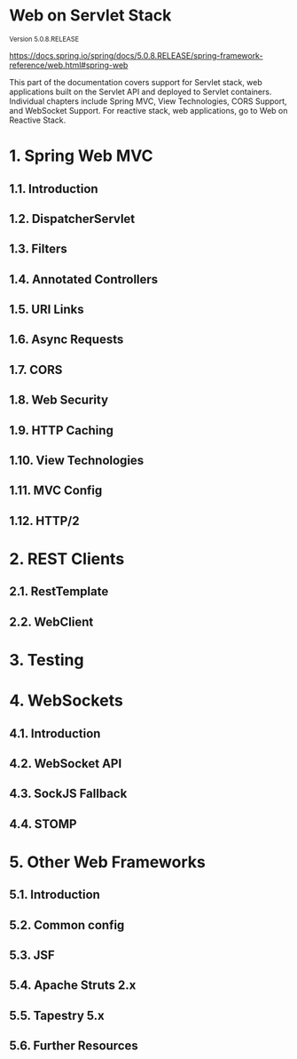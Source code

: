 # Web on Servlet Stack
<small>Version 5.0.8.RELEASE</small>

https://docs.spring.io/spring/docs/5.0.8.RELEASE/spring-framework-reference/web.html#spring-web

This part of the documentation covers support for Servlet stack, web applications built on the Servlet API and deployed to Servlet containers. Individual chapters include Spring MVC, View Technologies, CORS Support, and WebSocket Support. For reactive stack, web applications, go to Web on Reactive Stack.

# 1. Spring Web MVC
## 1.1. Introduction
## 1.2. DispatcherServlet
## 1.3. Filters
## 1.4. Annotated Controllers
## 1.5. URI Links
## 1.6. Async Requests
## 1.7. CORS
## 1.8. Web Security
## 1.9. HTTP Caching
## 1.10. View Technologies
## 1.11. MVC Config
## 1.12. HTTP/2

# 2. REST Clients
## 2.1. RestTemplate
## 2.2. WebClient

# 3. Testing

# 4. WebSockets
## 4.1. Introduction
## 4.2. WebSocket API
## 4.3. SockJS Fallback
## 4.4. STOMP

# 5. Other Web Frameworks
## 5.1. Introduction
## 5.2. Common config
## 5.3. JSF
## 5.4. Apache Struts 2.x
## 5.5. Tapestry 5.x
## 5.6. Further Resources
